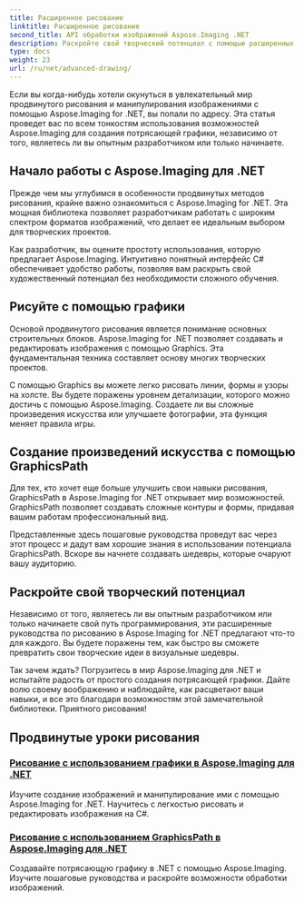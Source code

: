 ```yaml
---
title: Расширенное рисование
linktitle: Расширенное рисование
second_title: API обработки изображений Aspose.Imaging .NET
description: Раскройте свой творческий потенциал с помощью расширенных руководств по рисованию в Aspose.Imaging for .NET. Научитесь легко создавать и редактировать изображения с помощью C#.
type: docs
weight: 23
url: /ru/net/advanced-drawing/
---
```


Если вы когда-нибудь хотели окунуться в увлекательный мир продвинутого рисования и манипулирования изображениями с помощью Aspose.Imaging for .NET, вы попали по адресу. Эта статья проведет вас по всем тонкостям использования возможностей Aspose.Imaging для создания потрясающей графики, независимо от того, являетесь ли вы опытным разработчиком или только начинаете.

## Начало работы с Aspose.Imaging для .NET

Прежде чем мы углубимся в особенности продвинутых методов рисования, крайне важно ознакомиться с Aspose.Imaging for .NET. Эта мощная библиотека позволяет разработчикам работать с широким спектром форматов изображений, что делает ее идеальным выбором для творческих проектов.

Как разработчик, вы оцените простоту использования, которую предлагает Aspose.Imaging. Интуитивно понятный интерфейс C# обеспечивает удобство работы, позволяя вам раскрыть свой художественный потенциал без необходимости сложного обучения.

## Рисуйте с помощью графики

Основой продвинутого рисования является понимание основных строительных блоков. Aspose.Imaging for .NET позволяет создавать и редактировать изображения с помощью Graphics. Эта фундаментальная техника составляет основу многих творческих проектов. 

С помощью Graphics вы можете легко рисовать линии, формы и узоры на холсте. Вы будете поражены уровнем детализации, которого можно достичь с помощью Aspose.Imaging. Создаете ли вы сложные произведения искусства или улучшаете фотографии, эта функция меняет правила игры.

## Создание произведений искусства с помощью GraphicsPath

Для тех, кто хочет еще больше улучшить свои навыки рисования, GraphicsPath в Aspose.Imaging for .NET открывает мир возможностей. GraphicsPath позволяет создавать сложные контуры и формы, придавая вашим работам профессиональный вид.

Представленные здесь пошаговые руководства проведут вас через этот процесс и дадут вам хорошие знания в использовании потенциала GraphicsPath. Вскоре вы начнете создавать шедевры, которые очаруют вашу аудиторию.

## Раскройте свой творческий потенциал

Независимо от того, являетесь ли вы опытным разработчиком или только начинаете свой путь программирования, эти расширенные руководства по рисованию в Aspose.Imaging for .NET предлагают что-то для каждого. Вы будете поражены тем, как быстро вы сможете превратить свои творческие идеи в визуальные шедевры.

Так зачем ждать? Погрузитесь в мир Aspose.Imaging для .NET и испытайте радость от простого создания потрясающей графики. Дайте волю своему воображению и наблюдайте, как расцветают ваши навыки, и все это благодаря возможностям этой замечательной библиотеки. Приятного рисования!
## Продвинутые уроки рисования
### [Рисование с использованием графики в Aspose.Imaging для .NET](./draw-using-graphics/)
Изучите создание изображений и манипулирование ими с помощью Aspose.Imaging for .NET. Научитесь с легкостью рисовать и редактировать изображения на C#.
### [Рисование с использованием GraphicsPath в Aspose.Imaging для .NET](./draw-using-graphicspath/)
Создавайте потрясающую графику в .NET с помощью Aspose.Imaging. Изучите пошаговые руководства и раскройте возможности обработки изображений.